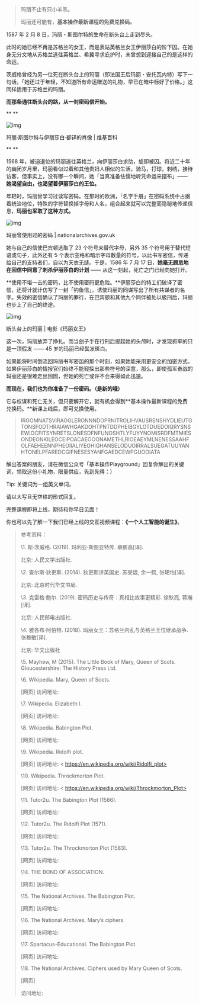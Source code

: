 > 玛丽不止有只小羊羔。
>
> 
>
> 玛丽还可能有，**基本操作最新课程的免费兑换码。**





1587 年 2 月 8 日，玛丽・斯图尔特的生命在断头台上走到尽头。



此时的她已经不再是苏格兰的女王，而是表姑英格兰女王伊丽莎白的阶下囚。在她身无分文地从苏格兰逃往英格兰、希冀寻求庇护时，未曾想到迎接自己的是这样的命运。



茨威格曾经为另一位死在断头台上的玛丽（即法国王后玛丽・安托瓦内特）写下一句话，「她还过于年轻，不知道所有命运赠送的礼物，早已在暗中标好了价格。」这同样适用于苏格兰的玛丽。



**而那条通往断头台的路，从一封密码信开始。**

**
**

![img](https://mmbiz.qpic.cn/mmbiz_png/OqGIko5qXaeR3zfFwuF34ZqxKibK6a1cloJ7vWs0mUrvKD6XjrcicTA6HekbDJS0eOuewoL7ibZpib8dppqK6RIEeA/640?wx_fmt=png)

玛丽·斯图尔特与伊丽莎白·都铎的肖像 | 维基百科 

**
**

1568 年，被迫退位的玛丽逃往英格兰，向伊丽莎白求助，旋即被囚。将近二十年的幽闭岁月里，玛丽看似过着和其他贵妇人相似的生活，骑马，打球，刺绣，接待访客，但事实上，没有哪一个瞬间，她「当真准备怯懦地听凭命运来摆布」—— **她渴望自由，也渴望着伊丽莎白的王位。**



年轻时，玛丽曾学习过读写密码。在那时的欧洲，「名字手册」在密码系统中占据着统治地位，特殊的字符替换掉字母和人名，组合起来就可以完整而隐秘地传递信息，**玛丽也采取了这种方式。**



![img](https://mmbiz.qpic.cn/mmbiz_png/OqGIko5qXaeR3zfFwuF34ZqxKibK6a1clg9fYLTvib0RsZPLuRpl0licW2wkTrw4nR8n6IE64LDw0hicKO8XaErs4Q/640?wx_fmt=png)

玛丽曾使用过的密码 | nationalarchives.gov.uk



她与自己的信使巴宾顿选取了 23 个符号来替代字母，另外 35 个符号用于替代短语或句子，此外还有 5 个表示空格和暗示字母数量的符号，以此书写密信，传递给自己的支持者们，自以为天衣无缝。于是，1586 年 7 月 17 日，**她毫无顾忌地在回信中同意了刺杀伊丽莎白的计划** —— 从这一刻起，死亡之门已经向她打开。



**使用不堪一击的密码，比不使用密码更危险。**伊丽莎白的特工们破译了密信，还将计就计仿写了一封「钓鱼信」，诱使玛丽的同谋写出了所有共谋者的名字。失效的密信确认了玛丽的罪行，在巴宾顿和其他九个同伴被处以极刑后，玛丽也步上了自己的终途。



![img](https://mmbiz.qpic.cn/mmbiz_gif/OqGIko5qXaeR3zfFwuF34ZqxKibK6a1cloPicFQwibCfH2sfVKDjvh3TBGG0ONC0wUvtn4SoxRNlOf48O8eFhK3Rg/640?wx_fmt=gif)

断头台上的玛丽 | 电影《玛丽女王》



这一次，玛丽放弃了挣扎。而当刽子手在行刑后提起她的头颅时，才发现抓牢的只是一顶假发 —— 45 岁的玛丽已经鬓发斑白。



如果能将时间倒流回玛丽书写密函的那个时刻，如果她能采用更安全的加密方式，如果伊丽莎白的情报官们始终不能窥探出那些符号的深意，那么，即使孤军奋战的玛丽还是很难走出囹圄，但她的死亡或许不会来得如此迅速。



**而现在，我们也为你准备了一份密码。（是新的哦）**



它与权谋和死亡无关，但只要解开它，就有机会得到**基本操作最新课程的免费兑换码。**新课上线后，即可兑换使用。





> IRGOMNATSVIRAOGLERONNNDOPRNITROLIHVAUSRSNSHYDLIEUTGTONSFODTHRAIAWHGAKDOHTPNTDDPHEIBGYLOTDUEDOIQRYSNSEWIOCFITSYNRETSLONESDFNFUNOSHTLYFUYYNOMISRDFMTMIESONDEONKILEOCEIPOACAEOOONAMETHLRIOEAEYMLNENESSAAHFOLFAEHEENNPHEOIIALIYEOHIGHANSELODUOIRRALSUEGATUUYANHTONELPFAREDCGIFNESESYANFGAEDCEWPGUOOIATA





解出答案的朋友，请在微信公众号「基本操作Playground」回复你解出的关键词，领取这份小礼物，限量供应，先到先得：）





Tip: 关键词为一组英文单词，

请以大写且无空格的形式回复。



完整课程即将上线，期待和你早日见面！



你也可以先了解一下我们已经上线的交互视频课程：**《一个人工智能的诞生》**。





> 参考资料：
>
> \1. 斯·茨威格. (2019). 玛利亚·斯图亚特传. 章鹏高[译]. 
>
> 北京: 人民文学出版社.
>
> \2. 查尔斯·狄更斯. (2014). 狄更斯讲英国史. 苏旻婕, 余一鹤, 张珺怡[译]. 
>
> 北京: 北京时代华文书局.
>
> \3. 克雷格·鲍尔. (2019). 密码历史与传奇：真相比故事更精彩. 徐秋亮, 蒋瀚[译].
>
> 北京: 人民邮电出版社.
>
> \4. 雅各布·阿伯特. (2018). 玛丽女王：苏格兰内乱与英格兰王位继承战争. 张稚敏[译].
>
> 北京: 华文出版社
>
> \5. Mayhew, M (2015). The Little Book of Mary, Queen of Scots. Gloucestershire: The History Press Ltd.
>
> \6. Wikipedia. Mary, Queen of Scots. 
>
> [网页] 访问地址:
>
> \7. Wikipedia. Elizabeth I.
>
> [网页] 访问地址:
>
> \8. Wikipedia. Babington Plot. 
>
> [网页] 访问地址:  
>
> \9. Wikipedia. Ridolfi plot. 
>
>  [网页] 访问地址: < https://en.wikipedia.org/wiki/Ridolfi_plot> 
>
> \10. Wikipedia. Throckmorton Plot. 
>
> [网页] 访问地址: < https://en.wikipedia.org/wiki/Throckmorton_Plot> 
>
> \11. Tutor2u. The Babington Plot (1586). 
>
> [网页] 访问地址:
>
> \12. Tutor2u. The Ridolfi Plot (1571). 
>
> [网页] 访问地址:  
>
> \13. Tutor2u. The Throckmorton Plot (1583). 
>
> [网页] 访问地址:  
>
> \14. THE BOND OF ASSOCIATION. 
>
> [网页] 访问地址:  
>
> \15. The National Archives. The Babington Plot. 
>
> [网页] 访问地址:  
>
> \16. The National Archives. Mary’s ciphers.
>
> [网页] 访问地址: 
>
> \17. Spartacus-Educational. The Babington Plot.
>
> [网页] 访问地址:
>
> \18. The National Archives. Ciphers used by Mary Queen of Scots. 
>
> [网页]
>
> 访问地址: